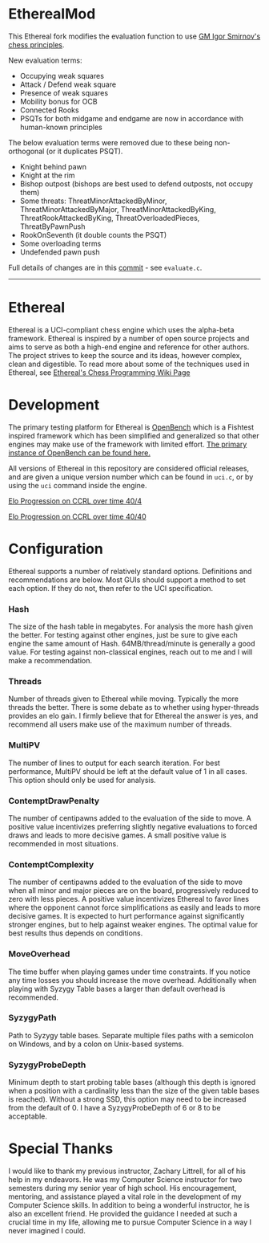 # EtherealMod

This Ethereal fork modifies the evaluation function to use [GM Igor Smirnov's chess principles](https://online.chess-teacher.com/).

New evaluation terms:
* Occupying weak squares
* Attack / Defend weak square
* Presence of weak squares
* Mobility bonus for OCB
* Connected Rooks
* PSQTs for both midgame and endgame are now in accordance with human-known principles

The below evaluation terms were removed due to these being non-orthogonal (or it duplicates PSQT).
* Knight behind pawn
* Knight at the rim
* Bishop outpost (bishops are best used to defend outposts, not occupy them)
* Some threats: ThreatMinorAttackedByMinor, ThreatMinorAttackedByMajor, ThreatMinorAttackedByKing, ThreatRookAttackedByKing, ThreatOverloadedPieces, ThreatByPawnPush 
* RookOnSeventh (it double counts the PSQT)
* Some overloading terms
* Undefended pawn push

Full details of changes are in this [commit](https://github.com/kennyfrc/EtherealMod/commit/6b3a6982ae2c3f6c6d32aba7509b1b812db32e9a) - see `evaluate.c`.

---

# Ethereal

Ethereal is a UCI-compliant chess engine which uses the alpha-beta framework. Ethereal is inspired by a number of open source projects and aims to serve as both a high-end engine and reference for other authors. The project strives to keep the source and its ideas, however complex, clean and digestible. To read more about some of the techniques used in Ethereal, see [Ethereal's Chess Programming Wiki Page](https://www.chessprogramming.org/Ethereal)

# Development

The primary testing platform for Ethereal is [OpenBench](https://github.com/AndyGrant/OpenBench) which is a Fishtest inspired framework which has been simplified and generalized so that other engines may make use of the framework with limited effort. [The primary instance of OpenBench can be found here.](http://chess.grantnet.us/)

All versions of Ethereal in this repository are considered official releases, and are given a unique version number which can be found in ``uci.c``, or by using the ``uci`` command inside the engine.

[Elo Progression on CCRL over time 40/4](http://www.computerchess.org.uk/ccrl/404/cgi/compare_engines.cgi?family=Ethereal&print=Rating+list&print=Results+table&print=LOS+table&print=Ponder+hit+table&print=Eval+difference+table&print=Comopp+gamenum+table&print=Overlap+table&print=Score+with+common+opponents)

[Elo Progression on CCRL over time 40/40](http://www.computerchess.org.uk/ccrl/4040/cgi/compare_engines.cgi?family=Ethereal&print=Rating+list&print=Results+table&print=LOS+table&print=Ponder+hit+table&print=Eval+difference+table&print=Comopp+gamenum+table&print=Overlap+table&print=Score+with+common+opponents)

# Configuration

Ethereal supports a number of relatively standard options. Definitions and recommendations are below.
Most GUIs should support a method to set each option. If they do not, then refer to the UCI specification.

### Hash

The size of the hash table in megabytes. For analysis the more hash given the better. For testing against other engines, just be sure to give each engine the same amount of Hash. 64MB/thread/minute is generally a good value. For testing against non-classical engines, reach out to me and I will make a recommendation.

### Threads

Number of threads given to Ethereal while moving. Typically the more threads the better. There is some debate as to whether using hyper-threads provides an elo gain. I firmly believe that for Ethereal the answer is yes, and recommend all users make use of the maximum number of threads.

### MultiPV

The number of lines to output for each search iteration. For best performance, MultiPV should be left at the default value of 1 in all cases. This option should only be used for analysis.

### ContemptDrawPenalty

The number of centipawns added to the evaluation of the side to move. A positive value incentivizes preferring slightly negative evaluations to forced draws and leads to more decisive games. A small positive value is recommended in most situations.

### ContemptComplexity

The number of centipawns added to the evaluation of the side to move when all minor and major pieces are on the board, progressively reduced to zero with less pieces. A positive value incentivizes Ethereal to favor lines where the opponent cannot force simplifications as easily and leads to more decisive games. It is expected to hurt performance against significantly stronger engines, but to help against weaker engines. The optimal value for best results thus depends on conditions.

### MoveOverhead

The time buffer when playing games under time constraints. If you notice any time losses you should increase the move overhead. Additionally when playing with Syzygy Table bases a larger than default overhead is recommended.

### SyzygyPath

Path to Syzygy table bases. Separate multiple files paths with a semicolon on Windows, and by a colon on Unix-based systems.

### SyzygyProbeDepth

Minimum depth to start probing table bases (although this depth is ignored when a position with a cardinality less than the size of the given table bases is reached). Without a strong SSD, this option may need to be increased from the default of 0. I have a SyzygyProbeDepth of 6 or 8 to be acceptable.

# Special Thanks

I would like to thank my previous instructor, Zachary Littrell, for all of his help in my endeavors. He was my Computer Science instructor for two semesters during my senior year of high school. His encouragement, mentoring, and assistance played a vital role in the development of my Computer Science skills. In addition to being a wonderful instructor, he is also an excellent friend. He provided the guidance I needed at such a crucial time in my life, allowing me to pursue Computer Science in a way I never imagined I could.

